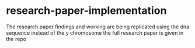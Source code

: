 # research-paper-implementation
The research paper findings and working are being replicated using the dna sequence instead of the y chromosome the full research paper is given in the repo
